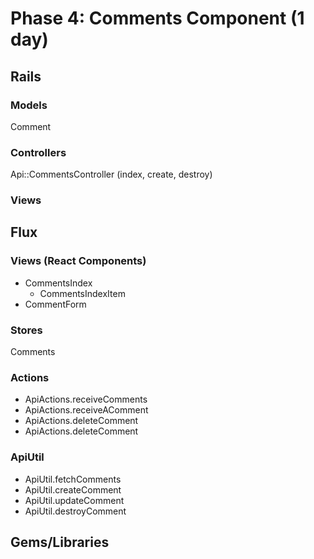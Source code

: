 # Phase 4: Comments Component (1 day)

## Rails
### Models
Comment

### Controllers
Api::CommentsController (index, create, destroy)

### Views

## Flux
### Views (React Components)
* CommentsIndex
  - CommentsIndexItem
* CommentForm

### Stores
Comments

### Actions
* ApiActions.receiveComments
* ApiActions.receiveAComment
* ApiActions.deleteComment
* ApiActions.deleteComment

### ApiUtil
* ApiUtil.fetchComments
* ApiUtil.createComment
* ApiUtil.updateComment
* ApiUtil.destroyComment

## Gems/Libraries
